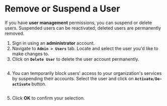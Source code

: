 # Remove or Suspend a User

If you have **user management** permissions, you can suspend or delete users. Suspended users can be reactivated; deleted users are permanently removed.

1. Sign in using an **administrator** account.
2. Navigate to **`Admin > Users`** tab. Locate and select the user you'd like to make changes to.
3. Click on **`Delete User`** to delete the user account permanently.

<figure><img src="broken-reference" alt=""><figcaption></figcaption></figure>

4. You can temporarily block users' access to your organization's services by suspending their accounts. Select the user and click on **`Activate/De-activate`** button.

<figure><img src="broken-reference" alt=""><figcaption></figcaption></figure>

5. Click **OK** to confirm your selection.
